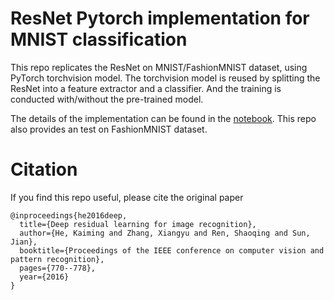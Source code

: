 # ResNet Pytorch implementation for MNIST classification
This repo replicates the ResNet on MNIST/FashionMNIST dataset, using PyTorch torchvision model. The torchvision model is reused by splitting the ResNet into a feature extractor and a classifier. And the training is conducted with/without the pre-trained model.

The details of the implementation can be found in the [notebook](https://github.com/JiahongChen/resnet-pytorch/blob/master/ResNet_MNIST_Pytorch.ipynb). This repo also provides an test on FashionMNIST dataset.

# Citation
 
If you find this repo useful, please cite the original paper

```
@inproceedings{he2016deep,
  title={Deep residual learning for image recognition},
  author={He, Kaiming and Zhang, Xiangyu and Ren, Shaoqing and Sun, Jian},
  booktitle={Proceedings of the IEEE conference on computer vision and pattern recognition},
  pages={770--778},
  year={2016}
}
```
